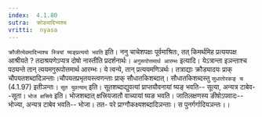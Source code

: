 ```yaml
---
index:  4.1.80
sutra:  क्रोड्यादिभ्यश्च
vritti:  nyasa
---
```


`क्रौजीत्येवमादिभ्यश्च स्त्रियां ष्यङ्प्रत्ययो भवति` इति। ननु चाचेशपक्षः पूर्वमाश्रितः, तत् किमर्थमिह प्रत्ययपक्ष आश्रीयते ? तदाश्रयणेऽप्यत्र दोषो नास्तीति प्रदर्शनार्थः। `अगुरूपोत्तमार्थ आरम्भः` इत्यादि। येऽत्रान्ता इञन्ताश्च पठ्यन्ते तान् त्ययमगुरूपोत्तमार्थ आरम्भः। ये त्वन्ये, तान् प्रत्ययमणिञर्थः। तत्राद्याः क्रौड्यादयः प्राक् चौपयतशब्दादिञन्ताः।चौपयतप्रभृतयस्त्वणन्ताः प्राक् सौधातकिशब्दात्। सौधातकिशब्दस्तु `सुधातोरकङ् च` (4.1.97) इतीञन्तः। `सूत युवत्याम्` इति। सूतशब्दाद्युवत्यां प्राप्तयौवनायां ष्यङ् भवति-- सूत्या, अन्यत्र टाबेव--सूता। `भोज क्षत्त्रिये` इति। भोजशब्दात् क्षत्त्रियजातौ वाच्यायां ष्यङ भवति। जातिलक्षणस्य ङीषोऽपवादः--भोज्या, अन्यत्र टाबेव भवति-- भोजा। तत- परे प्राग्गौकक्ष्यशब्दादिञन्ताः। स पुनर्गर्गादियञन्तः।।

